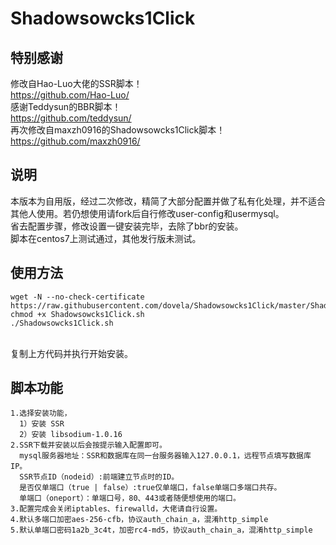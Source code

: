 # Shadowsowcks1Click
## 特别感谢
修改自Hao-Luo大佬的SSR脚本！
<br>https://github.com/Hao-Luo/
<br>感谢Teddysun的BBR脚本！
<br>https://github.com/teddysun/
<br>再次修改自maxzh0916的Shadowsowcks1Click脚本！
<br>https://github.com/maxzh0916/
## 说明
本版本为自用版，经过二次修改，精简了大部分配置并做了私有化处理，并不适合其他人使用。若仍想使用请fork后自行修改user-config和usermysql。
<br>省去配置步骤，修改设置一键安装完毕，去除了bbr的安装。
<br>脚本在centos7上测试通过，其他发行版未测试。
## 使用方法
````
wget -N --no-check-certificate https://raw.githubusercontent.com/dovela/Shadowsowcks1Click/master/Shadowsowcks1Click.sh
chmod +x Shadowsowcks1Click.sh
./Shadowsowcks1Click.sh
````
<br>复制上方代码并执行开始安装。
## 脚本功能
````
1.选择安装功能，
  1）安装 SSR
  2）安装 libsodium-1.0.16
2.SSR下载并安装以后会按提示输入配置即可。
  mysql服务器地址：SSR和数据库在同一台服务器输入127.0.0.1，远程节点填写数据库IP。
  SSR节点ID（nodeid）:前端建立节点时的ID。
  是否仅单端口（true | false）:true仅单端口，false单端口多端口共存。
  单端口（oneport）：单端口号，80、443或者随便想使用的端口。
3.配置完成会关闭iptables、firewalld，大佬请自行设置。
4.默认多端口加密aes-256-cfb，协议auth_chain_a，混淆http_simple
5.默认单端口密码1a2b_3c4t，加密rc4-md5，协议auth_chain_a，混淆http_simple
````
